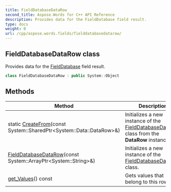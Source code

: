 ```yaml
---
title: FieldDatabaseDataRow
second_title: Aspose.Words for C++ API Reference
description: Provides data for the FieldDatabase field result. 
type: docs
weight: 0
url: /cpp/aspose.words.fields/fielddatabasedatarow/
---
```

## FieldDatabaseDataRow class


Provides data for the [FieldDatabase](./fielddatabase/) field result.

```cpp
class FieldDatabaseDataRow : public System::Object
```


## Methods

| Method | Description |
| --- | --- |
| static [CreateFrom](./createfrom/)(const System::SharedPtr\<System::Data::DataRow\>\&) | Initializes a new instance of the [FieldDatabaseDataRow](./) class from the **DataRow** instance. |
| [FieldDatabaseDataRow](./fielddatabasedatarow/)(const System::ArrayPtr\<System::String\>\&) | Initializes a new instance of the [FieldDatabaseDataRow](./) class. |
| [get_Values](./get_values/)() const | Gets values that belong to this row. |
